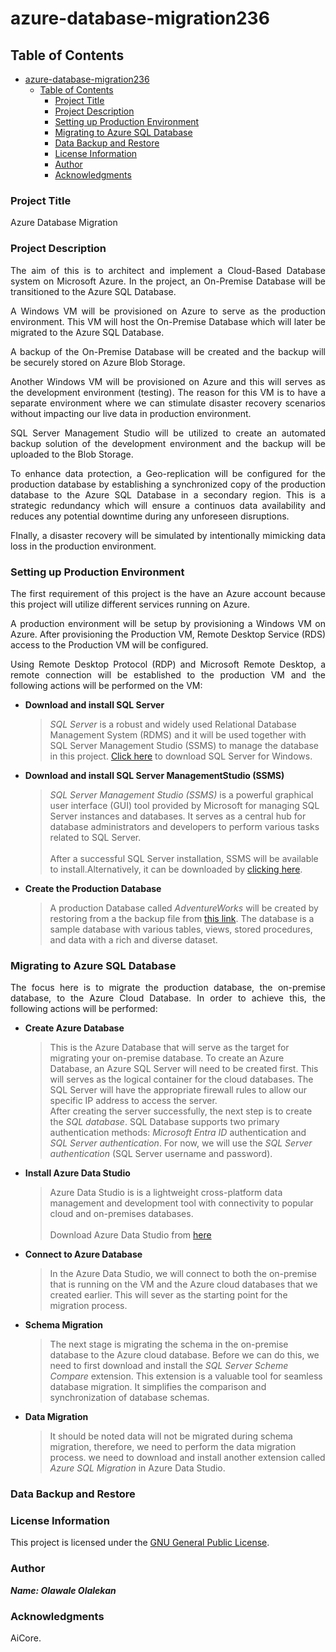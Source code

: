 # azure-database-migration236

## Table of Contents

- [azure-database-migration236](#azure-database-migration236)
  - [Table of Contents](#table-of-contents)
    - [Project Title](#project-title)
    - [Project Description](#project-description)
    - [Setting up Production Environment](#setting-up-production-environment)
    - [Migrating to Azure SQL Database](#migrating-to-azure-sql-database)
    - [Data Backup and Restore](#data-backup-and-restore)
    - [License Information](#license-information)
    - [Author](#author)
    - [Acknowledgments](#acknowledgments)


### Project Title

Azure Database Migration

### Project Description

<p style='text-align: justify;'>The aim of this is to architect and implement a Cloud-Based Database system on Microsoft Azure. In the project, an On-Premise Database will be transitioned to the Azure SQL Database.<p>

<p style='text-align: justify;'>A Windows VM will be provisioned on Azure to serve as the production environment. This VM will host the On-Premise Database which will later be migrated to the Azure SQL Database.

<p style='text-align: justify;'>A backup of the On-Premise Database will be created and the backup will be securely stored on Azure Blob Storage.<p>

<p style='text-align: justify;'>Another Windows VM will be provisioned on Azure and this will serves as the development environment (testing). The reason for this VM is to have a separate environment where we can stimulate disaster recovery scenarios without impacting our live data in production environment.<p>

<p style='text-align: justify;'>SQL Server Management Studio will be utilized to create an automated backup solution of the development environment and the backup will be uploaded to the Blob Storage.<p>

<p style='text-align: justify;'>To enhance data protection, a Geo-replication will be configured for the production database by establishing a synchronized copy of the production database to the Azure SQL Database in a secondary region. This is a strategic redundancy which will ensure a continuos data availability and reduces any potential downtime during any unforeseen disruptions.<p>

<p style='text-align: justify;'>FInally, a disaster recovery will be simulated by intentionally mimicking data loss in the production environment.<p>

### Setting up Production Environment

<p style='text-align: justify;'>The first requirement of this project is the have an Azure account because this project will utilize different services running on Azure.<p>

<p style='text-align: justify;'>A production environment will be setup by provisioning a Windows VM on Azure. After provisioning the Production VM, Remote Desktop Service (RDS) access to the Production VM will be configured.<p>

<p style='text-align: justify;'>Using Remote Desktop Protocol (RDP) and Microsoft Remote Desktop, a remote connection will be established to the production VM and the following actions will be performed on the VM:<p>

- **Download and install SQL Server**
   <br>
    >*SQL Server* is a robust and widely used Relational Database Management System (RDMS) and it will be used together with SQL Server Management Studio (SSMS) to manage the database in this project. [Click here](https://www.microsoft.com/en-gb/sql-server/sql-server-downloads) to download SQL Server for Windows.<p>
  
- **Download and install SQL Server ManagementStudio (SSMS)**
  <br>
     >*SQL Server Management Studio (SSMS)* is a powerful graphical user interface (GUI) tool provided by Microsoft for managing SQL Server instances and databases. It serves as a central hub for database administrators and developers to perform various tasks related to SQL Server.  
    <br />After a successful SQL Server installation, SSMS will be available to install.Alternatively, it can be downloaded by [clicking here](https://learn.microsoft.com/en-us/sql/ssms/download-sql-server-management-studio-ssms?view=sql-server-ver16). 
 
- **Create the Production Database**
   <br>
    >A production Database called *AdventureWorks* will be created by restoring from a the backup file from [this link](https://aicore-portal-public-prod-307050600709.s3.eu-west-1.amazonaws.com/project-files/93dd5a0c-212d-48eb-ad51-df521a9b4e9c/AdventureWorks2022.bak). The database is a sample database with various tables, views, stored procedures, and data with a rich and diverse dataset.

### Migrating to Azure SQL Database
<p style='text-align: justify;'>The focus here is to migrate the production database, the on-premise database, to the Azure Cloud Database. In order to achieve this, the following actions will be performed:<p>

- **Create Azure Database**
   <br>
  >This is the Azure Database that will serve as the target for migrating your on-premise database. To create an Azure Database, an Azure SQL Server will need to be created first. This will serves as the logical container for the cloud databases. The SQL Server will have the appropriate firewall rules to allow our specific IP address to access the server.
  <br />After creating the server successfully, the next step is to create the *SQL database*. SQL Database supports two primary authentication methods: *Microsoft Entra ID* authentication and *SQL Server authentication*. For now, we will use the *SQL Server authentication* (SQL Server username and password).

- **Install Azure Data Studio**
   <br>
  >Azure Data Studio is is a lightweight cross-platform data management and development tool with connectivity to popular cloud and on-premises databases.  
  <br>Download Azure Data Studio from [here](https://learn.microsoft.com/en-us/azure-data-studio/download-azure-data-studio?tabs=win-install%2Cwin-user-install%2Credhat-install%2Cwindows-uninstall%2Credhat-uninstall)

- **Connect to Azure Database**
   <br>
  >In the Azure Data Studio, we will connect to both the on-premise that is running on the VM and the Azure cloud databases that we created earlier. This will sever as the starting point for the migration process.

- **Schema Migration**
   <br>
  >The next stage is migrating the schema in the on-premise database to the Azure cloud database. Before we can do this, we need to first download and install the *SQL Server Scheme Compare* extension. This extension is a valuable tool for seamless database migration. It simplifies the comparison and synchronization of database schemas.

- **Data Migration**
   <br>
  >It should be noted data will not be migrated during schema migration, therefore, we need to perform the data migration process. we need to download and install another extension called  *Azure SQL Migration* in Azure Data Studio.

### Data Backup and Restore


### License Information

This project is licensed under the [GNU General Public License](https://www.gnu.org/licenses/gpl-3.0.en.html).

### Author

***Name: Olawale Olalekan***

### Acknowledgments

AiCore.
